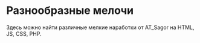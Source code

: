 # Разнообразные мелочи
Здесь можно найти различные мелкие наработки от AT_Sagor на HTML, JS, CSS, PHP.
